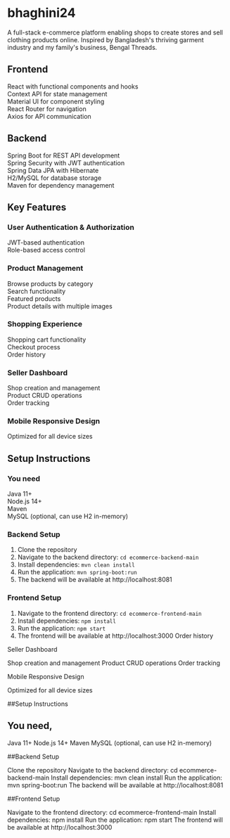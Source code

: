 # bhaghini24
A full-stack e-commerce platform enabling shops to create stores and sell clothing products online. Inspired by Bangladesh's thriving garment industry and my family's business, Bengal Threads.

## Frontend
React with functional components and hooks  
Context API for state management  
Material UI for component styling  
React Router for navigation  
Axios for API communication

## Backend
Spring Boot for REST API development  
Spring Security with JWT authentication  
Spring Data JPA with Hibernate  
H2/MySQL for database storage  
Maven for dependency management

## Key Features
### User Authentication & Authorization
JWT-based authentication  
Role-based access control

### Product Management
Browse products by category  
Search functionality  
Featured products  
Product details with multiple images

### Shopping Experience
Shopping cart functionality  
Checkout process  
Order history

### Seller Dashboard
Shop creation and management  
Product CRUD operations  
Order tracking

### Mobile Responsive Design
Optimized for all device sizes

## Setup Instructions
### You need
Java 11+  
Node.js 14+  
Maven  
MySQL (optional, can use H2 in-memory)

### Backend Setup
1. Clone the repository
2. Navigate to the backend directory: `cd ecommerce-backend-main`
3. Install dependencies: `mvn clean install`
4. Run the application: `mvn spring-boot:run`
5. The backend will be available at http://localhost:8081

### Frontend Setup
1. Navigate to the frontend directory: `cd ecommerce-frontend-main`
2. Install dependencies: `npm install`
3. Run the application: `npm start`
4. The frontend will be available at http://localhost:3000
Order history


Seller Dashboard

Shop creation and management
Product CRUD operations
Order tracking


Mobile Responsive Design

Optimized for all device sizes



##Setup Instructions

## You need,

Java 11+
Node.js 14+
Maven
MySQL (optional, can use H2 in-memory)



##Backend Setup

Clone the repository
Navigate to the backend directory: cd ecommerce-backend-main
Install dependencies: mvn clean install
Run the application: mvn spring-boot:run
The backend will be available at http://localhost:8081

##Frontend Setup

Navigate to the frontend directory: cd ecommerce-frontend-main
Install dependencies: npm install
Run the application: npm start
The frontend will be available at http://localhost:3000
